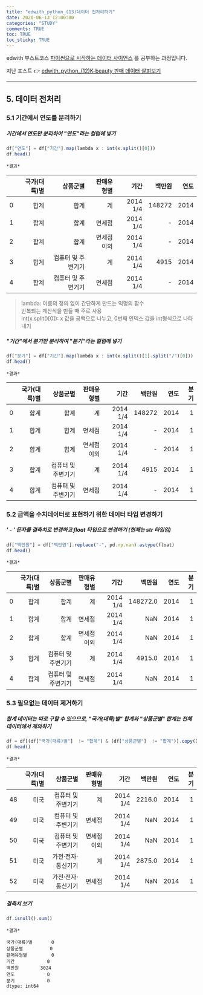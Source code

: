 ```yaml
---
title: "edwith_python_(13)데이터 전처리하기"
date: 2020-06-13 12:00:00
categories: "STUDY"
comments: TRUE
toc: TRUE
toc_sticky: TRUE
---
```


edwith 부스트코스 [파이썬으로 시작하는 데이터 사이언스](https://www.edwith.org/boostcourse-ds-510/joinLectures/28137) 를 공부하는 과정입니다.    
  
지난 포스트 :point_right: [edwith_python_(12)K-beauty 판매 데이터 살펴보기](https://masunii.github.io/study/edwith_K-beauty(1)/)  

--------------------------------------------------------

## 5. 데이터 전처리  

### 5.1 기간에서 연도를 분리하기  

##### 기간에서 연도만 분리하여 "연도"라는 컬럼에 넣기
```javascript
df["연도"] = df["기간"].map(lambda x : int(x.split()[0]))
df.head()
```

`*결과*`  

|   | 국가(대륙)별 |           상품군별 |  판매유형별 |     기간 | 백만원 | 연도 |
|--:|-------------:|-------------------:|------------:|---------:|-------:|-----:|
| 0 |         합계 |               합계 |          계 | 2014 1/4 | 148272 | 2014 |
| 1 |         합계 |               합계 |      면세점 | 2014 1/4 |      - | 2014 |
| 2 |         합계 |               합계 | 면세점 이외 | 2014 1/4 |      - | 2014 |
| 3 |         합계 | 컴퓨터 및 주변기기 |          계 | 2014 1/4 |   4915 | 2014 |
| 4 |         합계 | 컴퓨터 및 주변기기 |      면세점 | 2014 1/4 |      - | 2014 |  

> lambda: 이름의 정의 없이 간단하게 만드는 익명의 함수  
반복되는 계산식을 만들 때 주로 사용  
> int(x.split()[0]): x 값을 공백으로 나누고, 0번째 인덱스 값을 int형식으로 나타내기  

##### "기간"에서 분기만 분리하여 "분기"라는 컬럼에 넣기
```javascript
df["분기"] = df["기간"].map(lambda x : int(x.split()[1].split("/")[0]))
df.head() 
```

`*결과*`  

|   | 국가(대륙)별 |           상품군별 |  판매유형별 |     기간 | 백만원 | 연도 | 분기 |
|--:|-------------:|-------------------:|------------:|---------:|-------:|-----:|-----:|
| 0 |         합계 |               합계 |          계 | 2014 1/4 | 148272 | 2014 |    1 |
| 1 |         합계 |               합계 |      면세점 | 2014 1/4 |      - | 2014 |    1 |
| 2 |         합계 |               합계 | 면세점 이외 | 2014 1/4 |      - | 2014 |    1 |
| 3 |         합계 | 컴퓨터 및 주변기기 |          계 | 2014 1/4 |   4915 | 2014 |    1 |
| 4 |         합계 | 컴퓨터 및 주변기기 |      면세점 | 2014 1/4 |      - | 2014 |    1 |


### 5.2 금액을 수치데이터로 표현하기 위한 데이터 타입 변경하기  

##### ' - ' 문자를 결측치로 변경하고 float 타입으로 변경하기 (현재는 str 타입임)
```javascript
df["백만원"] = df["백만원"].replace("-", pd.np.nan).astype(float)
df.head()
```

`*결과*`  

|   | 국가(대륙)별 |           상품군별 |  판매유형별 |     기간 |   백만원 | 연도 | 분기 |
|--:|-------------:|-------------------:|------------:|---------:|---------:|-----:|-----:|
| 0 |         합계 |               합계 |          계 | 2014 1/4 | 148272.0 | 2014 |    1 |
| 1 |         합계 |               합계 |      면세점 | 2014 1/4 |      NaN | 2014 |    1 |
| 2 |         합계 |               합계 | 면세점 이외 | 2014 1/4 |      NaN | 2014 |    1 |
| 3 |         합계 | 컴퓨터 및 주변기기 |          계 | 2014 1/4 |   4915.0 | 2014 |    1 |
| 4 |         합계 | 컴퓨터 및 주변기기 |      면세점 | 2014 1/4 |      NaN | 2014 |    1 |  

### 5.3 필요없는 데이터 제거하기  
##### 합계 데이터는 따로 구할 수 있으므로, "국가(대륙)별" 합계와 "상품군별" 합계는 전체 데이터에서 제외하기
```javascript
df = df[(df["국가(대륙)별"]  != "합계") & (df["상품군별"]  != "합계")].copy()
df.head()
```

`*결과*`  

|    | 국가(대륙)별 |           상품군별 |  판매유형별 |     기간 | 백만원 | 연도 | 분기 |
|---:|-------------:|-------------------:|------------:|---------:|-------:|-----:|-----:|
| 48 |         미국 | 컴퓨터 및 주변기기 |          계 | 2014 1/4 | 2216.0 | 2014 |    1 |
| 49 |         미국 | 컴퓨터 및 주변기기 |      면세점 | 2014 1/4 |    NaN | 2014 |    1 |
| 50 |         미국 | 컴퓨터 및 주변기기 | 면세점 이외 | 2014 1/4 |    NaN | 2014 |    1 |
| 51 |         미국 | 가전·전자·통신기기 |          계 | 2014 1/4 | 2875.0 | 2014 |    1 |
| 52 |         미국 | 가전·전자·통신기기 |      면세점 | 2014 1/4 |    NaN | 2014 |    1 |  

##### 결측치 보기  
```javascript
df.isnull().sum()
```

`*결과*`  
```
국가(대륙)별       0
상품군별          0
판매유형별         0
기간            0
백만원        3024
연도            0
분기            0
dtype: int64
```
